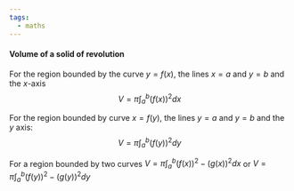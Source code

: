 ```yaml
---
tags:
  - maths
---
```

#### Volume of a solid of revolution
For the region bounded by the curve $y=f(x)$, the lines $x=a$ and $y=b$ and the $x$-axis
$$V=\pi \int ^b_a \left( f\left(x\right)\right)^2 dx$$

For the region bounded by curve $x=f(y)$, the lines $y=a$ and $y=b$ and the $y$ axis:
$$V=\pi \int _a ^b (f(y))^2 dy$$

For a region bounded by two curves
$V=\pi\int ^b_a (f(x))^2-(g(x))^2dx$
or 
$V=\pi \int ^b _a (f(y))^2 - (g(y))^2 dy$